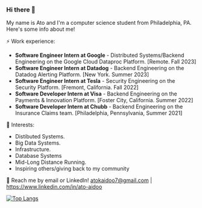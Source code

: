 ### Hi there 👋

My name is Ato and I'm a computer science student from Philadelphia, PA. Here's some info about me!

⚡ Work experience: <br>
- **Software Engineer Intern at Google** - Distributed Systems/Backend Engineering on the Google Cloud Dataproc Platform. [Remote. Fall 2023]
- **Software Engineer Intern at Datadog** - Backend Engineering on the Datadog Alerting Platform. [New York. Summer 2023]
- **Software Engineer Intern at Tesla** - Security Engineering on the Security Platform. [Fremont, California. Fall 2022]
- **Software Developer Intern at Visa** - Backend Engineering on the Payments & Innovation Platform. [Foster City, California. Summer 2022]
- **Software Developer Intern at Chubb** - Backend Engineering on the Insurance Claims team. [Philadelphia, Pennsylvania, Summer 2021]

🌱 Interests:
- Distibuted Systems.
- Big Data Systems.
- Infrastructure.
- Database Systems
- Mid-Long Distance Running.
- Inspiring others/giving back to my community

💬 Reach me by email or LinkedIn! atokaidoo7@gmail.com | https://www.linkedin.com/in/ato-aidoo

[![Top Langs](https://github-readme-stats.vercel.app/api/top-langs/?username=atoaidoocr7&layout=compact&hide=tex)](https://github.com/anuraghazra/github-readme-stats)
